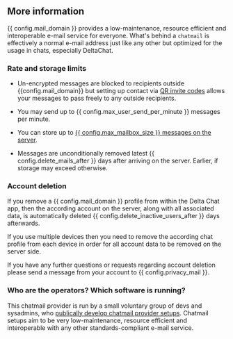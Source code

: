 
## More information 

{{ config.mail_domain }} provides a low-maintenance, resource efficient and 
interoperable e-mail service for everyone. What's behind a `chatmail` is 
effectively a normal e-mail address just like any other but optimized 
for the usage in chats, especially DeltaChat.


### Rate and storage limits 

- Un-encrypted messages are blocked to recipients outside
  {{config.mail_domain}} but setting up contact via [QR invite codes](https://delta.chat/en/help#howtoe2ee) 
  allows your messages to pass freely to any outside recipients.

- You may send up to {{ config.max_user_send_per_minute }} messages per minute.

- You can store up to [{{ config.max_mailbox_size }} messages on the server](https://delta.chat/en/help#what-happens-if-i-turn-on-delete-old-messages-from-server).

- Messages are unconditionally removed latest {{ config.delete_mails_after }} days after arriving on the server.
  Earlier, if storage may exceed otherwise.


### <a name="account-deletion"></a> Account deletion 

If you remove a {{ config.mail_domain }} profile from within the Delta Chat app, 
then the according account on the server, along with all associated data,
is automatically deleted {{ config.delete_inactive_users_after }} days afterwards. 

If you use multiple devices 
then you need to remove the according chat profile from each device
in order for all account data to be removed on the server side. 

If you have any further questions or requests regarding account deletion
please send a message from your account to {{ config.privacy_mail }}. 


### Who are the operators? Which software is running? 

This chatmail provider is run by a small voluntary group of devs and sysadmins,
who [publically develop chatmail provider setups](https://github.com/deltachat/chatmail).
Chatmail setups aim to be very low-maintenance, resource efficient and 
interoperable with any other standards-compliant e-mail service. 
